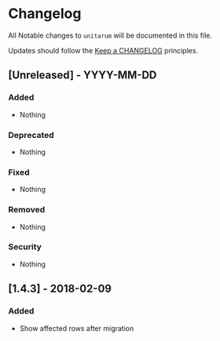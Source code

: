# Changelog

All Notable changes to `unitarum` will be documented in this file.

Updates should follow the [Keep a CHANGELOG](http://keepachangelog.com/) principles.

## [Unreleased] - YYYY-MM-DD

### Added
- Nothing

### Deprecated
- Nothing

### Fixed
- Nothing

### Removed
- Nothing

### Security
- Nothing

## [1.4.3] - 2018-02-09
### Added
- Show affected rows after migration
